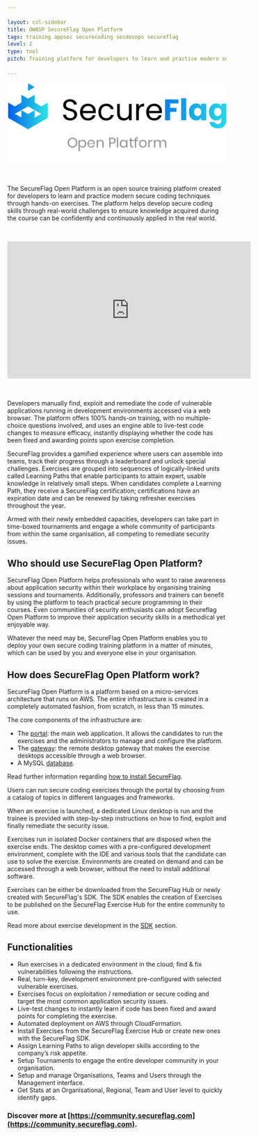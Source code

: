 ```yaml
---

layout: col-sidebar
title: OWASP SecureFlag Open Platform
tags: training appsec securecoding secdevops secureflag
level: 2
type: tool
pitch: Training platform for developers to learn and practice modern secure coding techniques through hands-on exercises.

---
```




<p align="center"><img src="assets/images/secureflag-logo.png"/></p>

<br/>

The SecureFlag Open Platform is an open source training platform created for developers to learn and practice modern secure coding techniques through hands-on exercises. The platform helps develop secure coding skills through real-world challenges to ensure knowledge acquired during the course can be confidently and continuously applied in the real world.

<br/>

<p align="center">
<iframe width="560" height="315" src="https://www.youtube.com/embed/24KrcgjsBaw" frameborder="0" allow="autoplay; encrypted-media" allowfullscreen></iframe>
</p>

<br/>

Developers manually find, exploit and remediate the code of vulnerable applications running in development environments accessed via a web browser. The platform offers 100% hands-on training, with no multiple-choice questions involved, and uses an engine able to live-test code changes to measure efficacy, instantly displaying whether the code has been fixed and awarding points upon exercise completion. 

SecureFlag provides a gamified experience where users can assemble into teams, track their progress through a leaderboard and unlock special challenges. Exercises are grouped into sequences of logically-linked units called Learning Paths that enable participants to attain expert, usable knowledge in relatively small steps. When candidates complete a Learning Path, they receive a SecureFlag certification; certifications have an expiration date and can be renewed by taking refresher exercises throughout the year. 

Armed with their newly embedded capacities, developers can take part in time-boxed tournaments and engage a whole community of participants from within the same organisation, all competing to remediate security issues.

## Who should use SecureFlag Open Platform?

SecureFlag Open Platform helps professionals who want to raise awareness about application security within their workplace by organising training sessions and tournaments. Additionally, professors and trainers can benefit by using the platform to teach practical secure programming in their courses. Even communities of security enthusiasts can adopt Secureflag Open Platform to improve their application security skills in a methodical yet enjoyable way.

Whatever the need may be, SecureFlag Open Platform enables you to deploy your own secure coding training platform in a matter of minutes, which can be used by you and everyone else in your organisation.

## How does SecureFlag Open Platform work?

SecureFlag Open Platform is a platform based on a micro-services architecture that runs on AWS. The entire infrastructure is created  in a completely automated fashion, from scratch, in less than 15 minutes.

The core components of the infrastructure are:

* The [portal](https://gitlab.com/secureflag-community/portal): the main web application. It allows the candidates to run the exercises and the administrators to manage and configure the platform.
* The [gateway](https://gitlab.com/secureflag-community/gateway): the remote desktop gateway that makes the exercise desktops accessible through a web browser.
* A MySQL [database](https://gitlab.com/secureflag-community/database).

Read further information regarding [how to install SecureFlag](https://community.secureflag.com/#/platform/installation).

Users can run secure coding exercises through the portal by choosing from a catalog of topics in different languages and frameworks. 

When an exercise is launched, a dedicated Linux desktop is run and the trainee is provided with step-by-step instructions on how to find, exploit and finally remediate the security issue.

Exercises run in isolated Docker containers that are disposed when the exercise ends. The desktop comes with a pre-configured development environment, complete with the IDE and various tools that the candidate can use to solve the exercise. Environments are created on demand and can be accessed through a web browser, without the need to install additional software.

Exercises can be either be downloaded from the SecureFlag Hub or newly created with SecureFlag's SDK. The SDK enables the creation of Exercises to be published on the SecureFlag Exercise Hub for the entire community to use.

Read more about exercise development in the [SDK](https://community.secureflag.com/#/sdk/setup-sfsdk) section.


## Functionalities

- Run exercises in a dedicated environment in the cloud; find & fix vulnerabilities following the instructions.
- Real, turn-key, development environment pre-configured with selected vulnerable exercises.
- Exercises focus on exploitation / remediation or secure coding and target the most common application security issues.
- Live-test changes to instantly learn if code has been fixed and award points for completing the exercise.
- Automated deployment on AWS through CloudFormation.
- Install Exercises from the SecureFlag Exercise Hub or create new ones with the SecureFlag SDK.
- Assign Learning Paths to align developer skills according to the company’s risk appetite.
- Setup Tournaments to engage the entire developer community in your organisation.
- Setup and manage Organisations, Teams and Users through the Management interface.
- Get Stats at an Organisational, Regional, Team and User level to quickly identify gaps.


### Discover more at [https://community.secureflag.com](https://community.secureflag.com).

